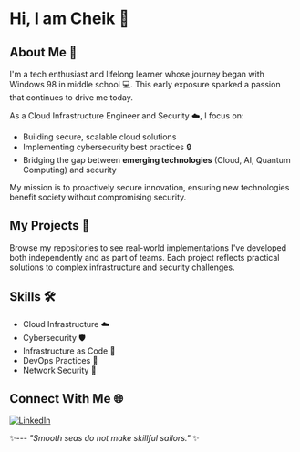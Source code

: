 # Hi, I am Cheik 👋

## About Me 🚀

I'm a tech enthusiast and lifelong learner whose journey began with Windows 98 in middle school 💻. This early exposure sparked a passion that continues to drive me today.

As a Cloud Infrastructure Engineer and Security ☁️, I focus on:
- Building secure, scalable cloud solutions
- Implementing cybersecurity best practices 🔒
- Bridging the gap between **emerging technologies** (Cloud, AI, Quantum Computing) and security

My mission is to proactively secure innovation, ensuring new technologies benefit society without compromising security.

## My Projects 📂

Browse my repositories to see real-world implementations I've developed both independently and as part of teams. Each project reflects practical solutions to complex infrastructure and security challenges.

## Skills 🛠️
- Cloud Infrastructure ☁️
- Cybersecurity 🛡️
- Infrastructure as Code 📝
- DevOps Practices 🔄
- Network Security 🔐

## Connect With Me 🌐
[![LinkedIn](https://img.shields.io/badge/LinkedIn-0077B5?style=for-the-badge&logo=linkedin&logoColor=white)](https://www.linkedin.com/in/chei-ben/)

 ✨---
*"Smooth seas do not make skillful sailors."* ✨
